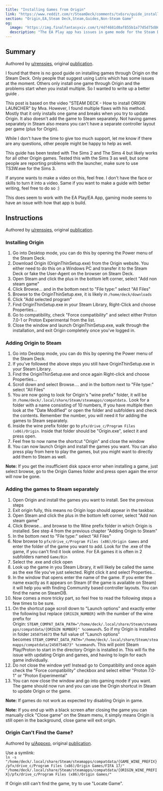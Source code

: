 ```yaml
---
title: "Installing Games from Origin"
link: "https://www.reddit.com/r/SteamDeck/comments/tx6srv/guide_installing_origin_on_the_steam_deck_the/"
section: "Origin,EA,Steam Deck,Steam,Guides,Non-Steam Game"
og:
  image: "https://img.finalfantasyxiv.com/t/4df4681d0af855b1a77d5d75d86925d7e110206a.png?1646399861"
  description: "The EA Play app has issues in game mode for the Steam Deck, so this is a good way to install Origin games instead."
---
```


## Summary

Authored by [u/renssies](https://www.reddit.com/user/renssies/), original [publication](https://www.reddit.com/r/SteamDeck/comments/tx6srv/guide_installing_origin_on_the_steam_deck_the/).

I found that there is no good guide on installing games through Origin on the Steam Deck. Only people that suggest using Lutris which has some issues at the moment. Others only install one game through Origin and the problems start when you install multiple. So I wanted to write up a better guide .

This post is based on the video "STEAM DECK - How to install ORIGIN LAUNCHER" by Mva. However, I found multiple flaws with his method. Mostly that it only installs one game and breaks when you try to update Origin. It also doesn't add the game to Steam separately. Not having games separately in Steam also means you can't have a separate controller layout per game (plus for Origin).

While I don't have the time to give too much support, let me know if there are any questions, other people might be happy to help as well.

This guide has been tested with The Sims 2 and The Sims 4 but likely works for all other Origin games. Tested this with the Sims 3 as well, but some people are reporting problems with the launcher, make sure to use TS3W.exe for the Sims 3.

If anyone wants to make a video on this, feel free. I don't have the face or skills to turn it into a video. Same if you want to make a guide with better writing, feel free to do so :)

This does seem to work with the EA Play/EA App, gaming mode seems to have an issue with how that app is build.

## Instructions

Authored by [u/renssies](https://www.reddit.com/user/renssies/), original [publication](https://www.reddit.com/r/SteamDeck/comments/tx6srv/guide_installing_origin_on_the_steam_deck_the/).

### Installing Origin

1.  Go into Desktop mode, you can do this by opening the Power menu of the Steam Deck.
2.  Download Origin (OriginThinSetup.exe) from the Origin website. You either need to do this on a Windows PC and transfer it to the Steam Deck or fake the User-Agent on the browser on Steam Deck.
3.  Open Steam and click the plus in the bottom left corner, select "Add non steam game"
4.  Click Browse... and in the bottom next to "File type:" select "All Files"
5.  Browse to the OriginThinSetup.exe, it is likely in `/home/deck/downloads`
6.  Click "Add selected program"
7.  Find OriginThinSetup.exe in your Steam Library, Right-Click and choose Properties...
8.  Go to compatibility, check "Force compatibility" and select either Proton 7.0-1 or Proton Experimental from the list.
9.  Close the window and launch OriginThinSetup.exe, walk through the installation, and exit Origin completely once you've logged in.

### Adding Origin to Steam

1.  Go into Desktop mode, you can do this by opening the Power menu of the Steam Deck.
2.  If you've followed the above steps you still have OriginThinSetup.exe in your Steam Library.
3.  Find the OriginThinSetup.exe and once again Right-click and choose Properties...
4.  Scroll down and select Browse.... and in the bottom next to "File type:" select "All Files"
5.  You are now going to look for Origin's "wine prefix" folder, it will be in `/home/deck/.local/share/Steam/steamapps/compatdata.` Look for a folder with a name consisting of 10 numbers, If you have multiple then look at the "Date Modified" or open the folder and subfolders and check the contents. Remember the number, you will need it for adding the games to Steam separately.
6.  Inside the wine prefix folder go to `pfx/drive_c/Program Files (x86)/Origin`. Inside that folder should be "Origin.exe", select it and press open.
7.  Feel free to now name the shortcut "Origin" and close the window
8.  You can now launch Origin and install the games you want. You can also press play from here to play the games, but you might want to directly add them to Steam as well.

**Note:** If you get the insufficient disk space error when installing a game, just select browse, go to the Origin Games folder and press open again the error will now be gone.

### Adding the games to Steam separately

1.  Open Origin and install the games you want to install. See the previous steps
2.  Exit origin fully, this means no Origin logo should appear in the taskbar.
3.  Open Steam and click the plus in the bottom left corner, select "Add non steam game"
4.  Click Browse... and browse to the Wine prefix folder in which Origin is installed. See step 4 from the previous chapter "Adding Origin to Steam"
5.  In the bottom next to "File type:" select "All Files"
6.  Now browse to `pfx/drive_c/Program Files (x86)/Origin Games` and enter the folder of the game you want to add. Look for the .exe of the game, if you can't find it look online. For EA games it is often in 2 subfolders named `Game/Bin`
7.  Select the .exe and click open
8.  Look up the game in you Steam Library, it will likely be called the same as the exe file you've just selected. Right click it and select Properties...
9.  In the window that opens enter the name of the game. If you enter the name exactly as it appears on Steam (if the game is available on Steam) it will help you with finding Community based controller layouts. You can find the name on SteamDB.
10. Now comes a more tricky part, so feel free to read the following steps a few times to be sure.
11. On the shortcut page scroll down to "Launch options" and exactly enter the following but replace `{ORIGIN_NUMBER}` with the number of the wine prefix for Origin: `STEAM_COMPAT_DATA_PATH="/home/deck/.local/share/Steam/steamapps/compatdata/{ORIGIN NUMBER}" %command%`. So if my Origin is installed in folder `2450754673` the full value of "Launch options" becomes `STEAM_COMPAT_DATA_PATH="/home/deck/.local/share/Steam/steamapps/compatdata/2450754673" %command%`. This will point Steam Play/Proton to start in the directory Origin is installed in. This will fix the issue with updating Origin and games, and having to login for each game individually.
12. Do not close the window yet! Instead go to Compatiblity and once again check the "Force compatibility" checkbox and select either "Proton 7.0-1" or "Proton Experimental"
13. You can now close the window and go into gaming mode if you want. The game should now run and you can use the Origin shortcut in Steam to update Origin or the game.

**Note:** If games do not work as expected try disabling Origin in game.

**Note:** If you end up with a black screen after closing the game you can manually click "Close game" on the Steam menu, it simply means Origin is still open in the background, close game will exit origin.

### Origin Can't Find the Game?

Authored by [u/Appoxo](https://www.reddit.com/user/Appoxo/), original [publication](https://www.reddit.com/r/SteamDeck/comments/tx6srv/comment/i5wy6tz/?utm_source=reddit&utm_medium=web2x&context=3).

Use a symlink:  
`ln -s "/home/deck/.local/share/Steam/steamapps/compatdata/{GAME_WINE_PREFIX}/pfx/drive_c/Program Files (x86)/Origin Games/FIFA 17/" "/home/deck/.local/share/Steam/steamapps/compatdata/{ORIGIN_WINE_PREFIX}/pfx/drive_c/Program Files (x86)/Origin Games/"`

If Origin still can't find the game, try to use "Locate Game".